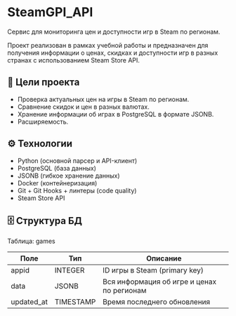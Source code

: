 # SteamGPI_API
Сервис для мониторинга цен и доступности игр в Steam по регионам.

Проект реализован в рамках учебной работы и предназначен для получения информации о ценах, скидках и доступности игр в разных странах с использованием Steam Store API.

## 📌 Цели проекта
- Проверка актуальных цен на игры в Steam по регионам.
- Сравнение скидок и цен в разных валютах.
- Хранение информации об играх в PostgreSQL в формате JSONB.
- Расширяемость.

## ⚙️ Технологии
- Python (основной парсер и API-клиент)
- PostgreSQL (база данных)
- JSONB (гибкое хранение данных)
- Docker (контейнеризация)
- Git + Git Hooks + линтеры (code quality)
- Steam Store API

## 🗄 Структура БД

Таблица: games

| Поле        | Тип         | Описание                                   |
|-------------|-------------|--------------------------------------------|
| appid       | INTEGER     | ID игры в Steam (primary key)              |
| data        | JSONB       | Вся информация об игре и ценах по регионам|
| updated_at  | TIMESTAMP   | Время последнего обновления                |
